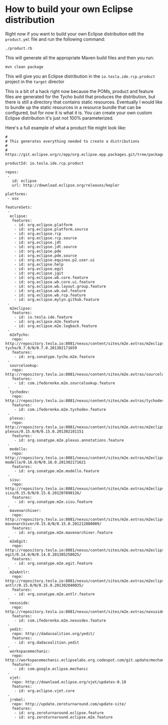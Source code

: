 # How to build your own Eclipse distribution

Right now if you want to build your own Eclipse distribution edit the `product.yml` file and run the following command:

```
./product.rb
```

This will generate all the appropriate Maven build files and then you run:

```
mvn clean package
```

This will give you an Eclipse distribution in the `io.tesla.ide.rcp.product` project in the `target` director

This is a bit of a hack right now because the POMs, product and feature files are generated for the Tycho build that produces the distribution, but there is still a directory that contains static resources. Eventually I would like to bundle up the static resources in a resource bundle that can be configured, but for now it is what it is. You can create your own custom Eclipse distribution it's just not 100% parameterized.

Here's a full example of what a product file might look like:

```
#
# This generates everything needed to create a distributions
#
# https://git.eclipse.org/c/epp/org.eclipse.epp.packages.git/tree/packages/org.eclipse.epp.package.rcp.feature/feature.xml

productId: io.tesla.ide.rcp.product

repos: 
 - 
   id: eclipse
   url: http://download.eclipse.org/releases/kepler 

platforms:
 - osx

featureSets: 
 -
  eclipse:
   features:
    - id: org.eclipse.platform
    - id: org.eclipse.platform.source
    - id: org.eclipse.rcp
    - id: org.eclipse.rcp.source
    - id: org.eclipse.jdt
    - id: org.eclipse.jdt.source
    - id: org.eclipse.pde
    - id: org.eclipse.pde.source
    - id: org.eclipse.equinox.p2.user.ui
    - id: org.eclipse.help
    - id: org.eclipse.egit
    - id: org.eclipse.jgit
    - id: org.eclipse.wb.core.feature
    - id: org.eclipse.wb.core.ui.feature
    - id: org.eclipse.wb.layout.group.feature
    - id: org.eclipse.wb.swt.feature
    - id: org.eclipse.wb.rcp.feature   
    - id: org.eclipse.mylyn.github.feature     
 -  
  m2eclipse:
   features:
    - id: io.tesla.ide.feature
    - id: org.eclipse.m2e.feature
    - id: org.eclipse.m2e.logback.feature
 -    
  m2eTycho:
   repo: http://repository.tesla.io:8081/nexus/content/sites/m2e.extras/m2eclipse-tycho/0.7.0/N/0.7.0.201302171659
   features:  
    - id: org.sonatype.tycho.m2e.feature
 -    
  sourcelookup:
   repo: http://repository.tesla.io:8081/nexus/content/sites/m2e.extras/sourcelookup/1.1.0/N/1.1.0.201305050326
   features:  
    - id: com.ifedorenko.m2e.sourcelookup.feature
 -    
  tychodev:
   repo: http://repository.tesla.io:8081/nexus/content/sites/m2e.extras/tychodev/0.2.0/N/0.2.0.201305091121/
   features:  
    - id: com.ifedorenko.m2e.tychodev.feature
 -    
  plexus:
   repo: http://repository.tesla.io:8081/nexus/content/sites/m2e.extras/m2eclipse-plexus/0.15.0/N/0.15.0.201302101151
   features:  
    - id: org.sonatype.m2e.plexus.annotations.feature
 -    
  modello:
   repo: http://repository.tesla.io:8081/nexus/content/sites/m2e.extras/m2eclipse-modello/0.16.0/N/0.16.0.201302171621
   features:  
    - id: org.sonatype.m2e.modello.feature
 -    
  sisu:
   repo: http://repository.tesla.io:8081/nexus/content/sites/m2e.extras/m2eclipse-sisu/0.15.0/N/0.15.0.201207090126/
   features:  
    - id: org.sonatype.m2e.sisu.feature
 -    
  mavenarchiver:
   repo: http://repository.tesla.io:8081/nexus/content/sites/m2e.extras/m2eclipse-mavenarchiver/0.15.0/N/0.15.0.201212080009/
   features:  
    - id: org.sonatype.m2e.mavenarchiver.feature
 -    
  m2eEgit:
   repo: http://repository.tesla.io:8081/nexus/content/sites/m2e.extras/m2eclipse-egit/0.14.0/N/0.14.0.201305250025/
   features:  
    - id: org.sonatype.m2e.egit.feature
 -    
  m2eAntlr:
   repo: http://repository.tesla.io:8081/nexus/content/sites/m2e.extras/m2eclipse-antlr/0.15.0/N/0.15.0.201302040035/
   features:  
    - id: org.sonatype.m2e.antlr.feature
 -    
  nexuside:
   repo: http://repository.tesla.io:8081/nexus/content/sites/m2e.extras/nexuside/1.0.0/N/1.0.0.201303100224/
   features:  
    - id: com.ifedorenko.m2e.nexusdev.feature
 -    
  yedit:
   repo: http://dadacoalition.org/yedit/
   features:  
    - id: org.dadacoalition.yedit
 -    
  workspacemechanic:
   repo: http://workspacemechanic.eclipselabs.org.codespot.com/git.update/mechanic/    
   features:  
    - id: com.google.eclipse.mechanic
 -    
  vjet:
   repo: http://download.eclipse.org/vjet/updates-0.10   
   features:  
    - id: org.eclipse.vjet.core
 -    
  jrebel:
   repo: http://update.zeroturnaround.com/update-site/
   features:  
    - id: org.zeroturnaround.eclipse.feature
    - id: org.zeroturnaround.eclipse.m2e.feature
```